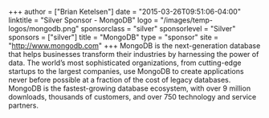 +++
author = ["Brian Ketelsen"]
date = "2015-03-26T09:51:06-04:00"
linktitle = "Silver Sponsor - MongoDB"
logo = "/images/temp-logos/mongodb.png"
sponsorclass = "silver"
sponsorlevel = "Silver"
sponsors = ["silver"]
title = "MongoDB"
type = "sponsor"
site = "http://www.mongodb.com"
+++
MongoDB is the next-generation database that helps businesses transform their industries by harnessing the power of data. The world’s most sophisticated organizations, from cutting-edge startups to the largest companies, use MongoDB to create applications never before possible at a fraction of the cost of legacy databases. MongoDB is the fastest-growing database ecosystem, with over 9 million downloads, thousands of customers, and over 750 technology and service partners.
